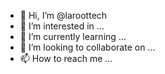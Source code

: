 - 👋 Hi, I’m @laroottech
- 👀 I’m interested in ...
- 🌱 I’m currently learning ...
- 💞️ I’m looking to collaborate on ...
- 📫 How to reach me ...

<!---
laroottech/laroottech is a ✨ special ✨ repository because its `README.md` (this file) appears on your GitHub profile.
You can click the Preview link to take a look at your changes.
--->
